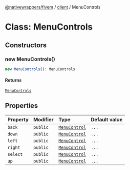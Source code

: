 [@nativewrappers/fivem](../../README.md) / [client](../README.md) / MenuControls

# Class: MenuControls

## Constructors

### new MenuControls()

```ts
new MenuControls(): MenuControls
```

#### Returns

[`MenuControls`](MenuControls.md)

## Properties

| Property | Modifier | Type | Default value |
| :------ | :------ | :------ | :------ |
| `back` | `public` | [`MenuControl`](MenuControl.md) | `...` |
| `down` | `public` | [`MenuControl`](MenuControl.md) | `...` |
| `left` | `public` | [`MenuControl`](MenuControl.md) | `...` |
| `right` | `public` | [`MenuControl`](MenuControl.md) | `...` |
| `select` | `public` | [`MenuControl`](MenuControl.md) | `...` |
| `up` | `public` | [`MenuControl`](MenuControl.md) | `...` |
